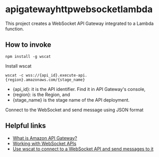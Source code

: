 # apigatewayhttpwebsocketlambda

This project creates a WebSocket API Gateway integrated to a Lambda function.

## How to invoke

```
npm install -g wscat
```

Install wscat

```
wscat -c wss://{api_id}.execute-api.{region}.amazonaws.com/{stage_name}
```

- {api_id}: it is the API identifier. Find it in API Gateway's console,
- {region}: is the Region, and
- {stage_name} is the stage name of the API deployment.

Connect to the WebSocket and send message using JSON format

## Helpful links

- [What is Amazon API Gateway?][1]
- [Working with WebSocket APIs][2]
- [Use wscat to connect to a WebSocket API and send messages to it][3]

[1]: https://docs.aws.amazon.com/apigateway/latest/developerguide/welcome.html
[2]: https://docs.aws.amazon.com/apigateway/latest/developerguide/apigateway-websocket-api.html
[3]: https://docs.aws.amazon.com/apigateway/latest/developerguide/apigateway-how-to-call-websocket-api-wscat.html